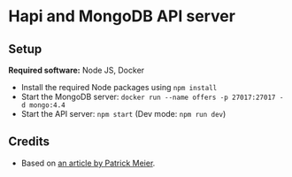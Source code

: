 # Hapi and MongoDB API server

## Setup

**Required software:** Node JS, Docker

* Install the required Node packages using `npm install`
* Start the MongoDB server: `docker run --name offers -p 27017:27017 -d mongo:4.4`
* Start the API server: `npm start` (Dev mode: `npm run dev`)

## Credits

* Based on [an article by Patrick Meier](https://patrick-meier.io/build-a-restful-api-using-hapi-js-and-mongodb/).
